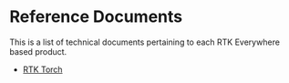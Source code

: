 # Reference Documents

This is a list of technical documents pertaining to each RTK Everywhere based product.

* [RTK Torch](https://docs.sparkfun.com/SparkFun_RTK_Torch/reference_documents/)